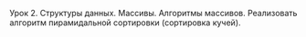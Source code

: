 Урок 2. Структуры данных. Массивы. Алгоритмы массивов.
Реализовать алгоритм пирамидальной сортировки (сортировка кучей).